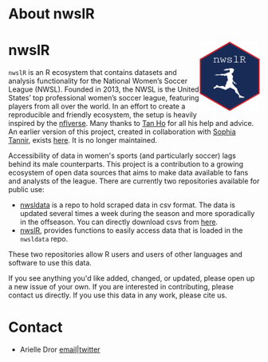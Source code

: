 # About nwslR

# nwslR <img src='nwslR.png' align="right" height="139" />

`nwslR` is an R ecosystem that contains datasets and analysis functionality for the National Women’s Soccer League (NWSL). Founded in 2013, the NWSL is the United States’ top professional women’s soccer league, featuring players from all over the world. In an effort to create a reproducible and friendly ecosystem, the setup is heavily inspired by the [nflverse](https://github.com/nflverse). Many thanks to [Tan Ho](https://github.com/tanho63) for all his help and advice. An earlier version of this project, created in collaboration with [Sophia Tannir](https://github.com/sophiatannir), exists [here](https://github.com/adror1/nwslR). It is no longer maintained. 


Accessibility of data in women's sports (and particularly soccer) lags behind its male counterparts. This project is a contribution to a growing ecosystem of open data sources that aims to make data available to fans and analysts of the league. There are currently two repositories available for public use: 

- [nwsldata](https://github.com/nwslR/nwsldata) is a repo to hold scraped data in csv format. The data is updated several times a week during the season and more sporadically in the offseason. You can directly download csvs from [here](https://github.com/nwslR/nwsldata/releases). 
- [nwslR](https://github.com/nwslR/nwslR), provides functions to easily access data that is loaded in the `nwsldata` repo. 

These two repositories allow R users and users of other languages and software to use this data. 

If you see anything you'd like added, changed, or updated, please open up a new issue of your own. If you are interested in contributing, please contact us directly. If you use this data in any work, please cite us. 

# Contact
- Arielle Dror [email](mailto:arielle.dror@gmail.com)|[twitter](https://www.twitter.com/arielle_dror)
